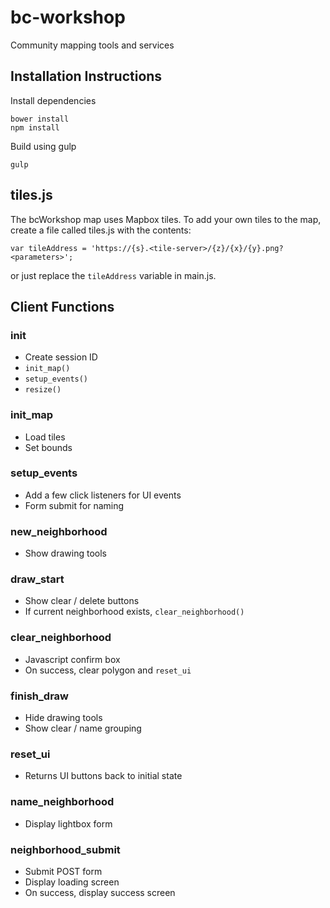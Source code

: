 # bc-workshop
Community mapping tools and services

## Installation Instructions

Install dependencies
```
bower install
npm install
```

Build using gulp
```
gulp
```

## tiles.js
The bcWorkshop map uses Mapbox tiles. To add your own tiles to the map, create a file called tiles.js with the contents:
```
var tileAddress = 'https://{s}.<tile-server>/{z}/{x}/{y}.png?<parameters>';
```
or just replace the `tileAddress` variable in main.js.

## Client Functions

### init
- Create session ID
- `init_map()`
- `setup_events()`
- `resize()`

### init_map
- Load tiles
- Set bounds

### setup_events
- Add a few click listeners for UI events
- Form submit for naming

### new_neighborhood
- Show drawing tools

### draw_start
- Show clear / delete buttons
- If current neighborhood exists, `clear_neighborhood()`

### clear_neighborhood
- Javascript confirm box
- On success, clear polygon and `reset_ui`

### finish_draw
- Hide drawing tools
- Show clear / name grouping

### reset_ui
- Returns UI buttons back to initial state

### name_neighborhood
- Display lightbox form

### neighborhood_submit
- Submit POST form
- Display loading screen
- On success, display success screen
